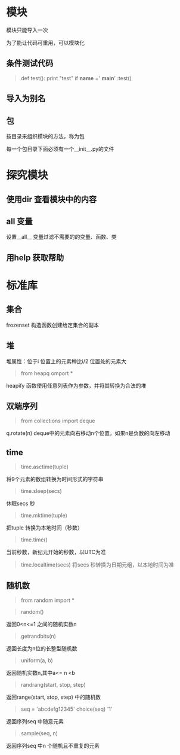 # 模块
模块只能导入一次

为了能让代码可重用，可以模块化

## 条件测试代码
>def test():
>   print "test"
>if __name__ =' __main__' :test()

## 导入为别名

## 包
按目录来组织模块的方法，称为包

每一个包目录下面必须有一个__init__.py的文件

# 探究模块
## 使用dir 查看模块中的内容

## __all__ 变量
设置__all__ 变量过滤不需要的的变量、函数、类

## 用help 获取帮助

# 标准库
## 集合
frozenset 构造函数创建给定集合的副本

## 堆
堆属性：位于i 位置上的元素种比i/2 位置处的元素大
> from heapq omport *

heapify 函数使用任意列表作为参数，并将其转换为合法的堆

## 双端序列
> from collections import deque

q.rotate(n)
deque中的元素向右移动n个位置。如果n是负数的向左移动

## time
>time.asctime(tuple)

将9个元素的数组转换为时间形式的字符串

>time.sleep(secs)

休眠secs 秒

>time.mktime(tuple)

把tuple 转换为本地时间（秒数）

>time.time()

当前秒数，新纪元开始的秒数，以UTC为准

>time.localtime(secs)
将secs 秒转换为日期元组，以本地时间为准

## 随机数
>from random import *

>random()

返回0<n<=1 之间的随机实数n

>getrandbits(n)

 返回长度为n位的长整型随机数

> uniform(a, b)

返回随机实数n,其中a<= n <b

>randrang(start, stop, step)

返回range(start, stop, step) 中的随机数

>seq = 'abcdefg12345'
>choice(seq)
>'1'

返回序列seq 中随意元素

>sample(seq, n)

返回序列seq 中n 个随机且不重复的元素
